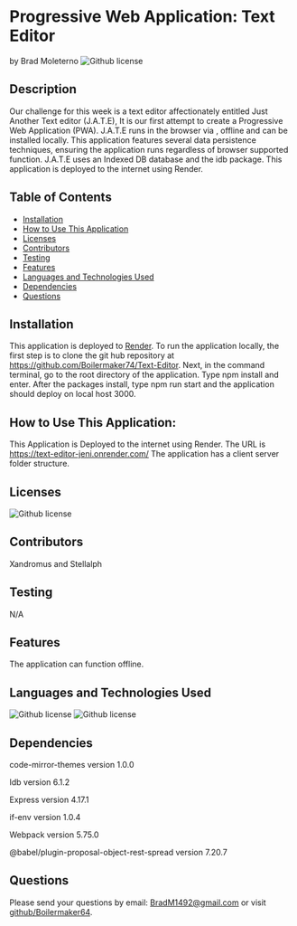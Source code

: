 # Progressive Web Application: Text Editor 
  by Brad Moleterno    ![Github license](https://img.shields.io/badge/license-MIT-blue.svg)
## Description
Our challenge for this week is a text editor affectionately entitled Just Another Text editor (J.A.T.E), It is our first attempt to create a Progressive Web Application (PWA). J.A.T.E runs in the browser via , offline and can be installed locally. This application features several data persistence techniques, ensuring the application runs regardless of browser supported function. J.A.T.E uses an Indexed DB database and the idb package. This application is deployed to the internet using Render. 
## Table of Contents
* [Installation](#installation)
* [How to Use This Application](#how-to-use-this-application)
* [Licenses](#Licenses)
* [Contributors](#contributors)
* [Testing](#testing)
* [Features](#features)
* [Languages and Technologies Used](#languages-and-technologies-used)
* [Dependencies](#dependencies)
* [Questions](#questions)

## Installation
This application is deployed to [Render](https://text-editor-jeni.onrender.com). To run the application locally, the first step is to clone the git hub repository at https://github.com/Boilermaker74/Text-Editor. Next, in the command terminal, go to the root directory of the application. Type npm install and enter. After the packages install, type npm run start and the application should deploy on local host 3000.
## How to Use This Application:
This Application is Deployed to the internet using Render. The URL is https://text-editor-jeni.onrender.com/ The application has a client server folder structure. 
## Licenses
![Github license](https://img.shields.io/badge/license-MIT-blue.svg)
## Contributors
Xandromus and Stellalph
## Testing
N/A
## Features
The application can function offline.
## Languages and Technologies Used
![Github license](https://img.shields.io/badge/Language-HTML,CSS,JavaScript-blue.svg)
![Github license](https://img.shields.io/badge/Technology-NodeJs-blue.svg)
## Dependencies
   code-mirror-themes version 1.0.0 

   Idb version 6.1.2 

   Express version 4.17.1 

   if-env version 1.0.4 

   Webpack version 5.75.0 

   @babel/plugin-proposal-object-rest-spread version 7.20.7 
## Questions
Please send your questions by email:  BradM1492@gmail.com or visit [github/Boilermaker64](https://github.com/Boilermaker64).
